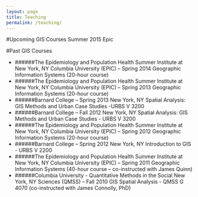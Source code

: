 ```yaml
---
layout: page
title: Teaching
permalink: /teaching/
---
```


<!--This is the base Jekyll theme. You can find out more info about customizing your Jekyll theme, as well as basic Jekyll usage documentation at [jekyllrb.com](http://jekyllrb.com/)

You can find the source code for the Jekyll new theme at: [github.com/jglovier/jekyll-new](https://github.com/jglovier/jekyll-new)

You can find the source code for Jekyll at [github.com/jekyll/jekyll](https://github.com/jekyll/jekyll)
-->

#Upcoming GIS Courses
Summer 2015 Epic



#Past GIS Courses
* ######The Epidemiology and Population Health Summer Institute at New York, NY 
Columbia University (EPIC) – Spring 2014 
Geographic Information Systems (20-hour course) 
* ######The Epidemiology and Population Health Summer Institute at New York, NY 
Columbia University (EPIC) – Spring 2013 
Geographic Information Systems (20-hour course) 
* ######Barnard College – Spring 2013 New York, NY 
Spatial Analysis: GIS Methods and Urban Case Studies -URBS V 3200 
* ######Barnard College – Fall 2012 New York, NY 
Spatial Analysis: GIS Methods and Urban Case Studies - URBS V 3200 
* ######The Epidemiology and Population Health Summer Institute at New York, NY 
Columbia University (EPIC) – Spring 2012 
Geographic Information Systems (20-hour course) 
* ######Barnard College – Spring 2012 New York, NY 
Introduction to GIS - URBS V 2200 
* ######The Epidemiology and Population Health Summer Institute at New York, NY 
Columbia University (EPIC) – Spring 2011 
Geographic Information Systems (40-hour course – co-instructed with James Quinn) 
* ######Columbia University - Quantitative Methods in the Social New York, NY 
Sciences (QMSS) – Fall 2010 
GIS Spatial Analysis - QMSS G 4070 (co-instructed with James Connolly, PhD)